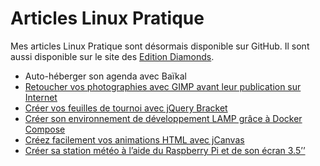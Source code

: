 # Articles Linux Pratique

Mes articles Linux Pratique sont désormais disponible sur GitHub.
Il sont aussi disponible sur le site des [Edition Diamonds](https://connect.ed-diamond.com/auteur/Colas-Sebastien).

- Auto-héberger son agenda avec Baïkal
- [Retoucher vos photographies avec GIMP avant leur publication sur Internet](https://github.com/colas-sebastien/articles-linux-pratique/blob/master/2019-05-photos-web/article.md)
- [Créer vos feuilles de tournoi avec jQuery Bracket](https://github.com/colas-sebastien/articles-linux-pratique/blob/master/2019-02-jquery-bracket/article.md)
- [Créer son environnement de développement LAMP grâce à Docker Compose](https://github.com/colas-sebastien/articles-linux-pratique/blob/master/2019-01-docker-compose/article.md)
- [Créez facilement vos animations HTML avec jCanvas](https://github.com/colas-sebastien/articles-linux-pratique/blob/master/2018-11-jcanvas/article.md)
- [Créer sa station météo à l’aide du Raspberry Pi et de son écran 3.5’’](https://github.com/colas-sebastien/articles-linux-pratique/blob/master/2018-09-station-meteo/article.md)



